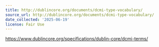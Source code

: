 ```yaml
---
title: http://dublincore.org/documents/dcmi-type-vocabulary/
source_url: http://dublincore.org/documents/dcmi-type-vocabulary/
date_collected: '2025-06-19'
license: Fair Use
---
```


https://www.dublincore.org/specifications/dublin-core/dcmi-terms/
